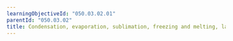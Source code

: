 ```yaml
---
learningObjectiveId: "050.03.02.01"
parentId: "050.03.02"
title: Condensation, evaporation, sublimation, freezing and melting, latent heat
---
```

